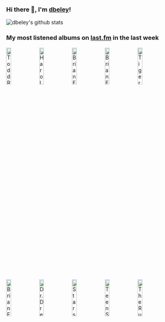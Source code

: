 ### Hi there 👋, I'm [dbeley](https://dbeley.ovh/en)!

![dbeley's github stats](https://github-readme-stats.vercel.app/api?username=dbeley)

### My most listened albums on [last.fm](https://www.last.fm/user/d_beley) in the last week

[<img src='https://lastfm.freetls.fastly.net/i/u/300x300/58a0b35dae94252478938e42d6afbc94.jpg' width='16%' height='16%' alt='Todd Rundgren - A Wizard, A True Star'>](https://www.last.fm/music/todd%2brundgren/a%2bwizard%252c%2ba%2btrue%2bstar)&nbsp;
[<img src='https://lastfm.freetls.fastly.net/i/u/300x300/99673877e7c144d4af973b49b0cbda59.png' width='16%' height='16%' alt='Harold Budd/Brian Eno - Ambient 2: The Plateaux of Mirror'>](https://www.last.fm/music/harold%2bbudd%252fbrian%2beno/ambient%2b2%253a%2bthe%2bplateaux%2bof%2bmirror)&nbsp;
[<img src='https://lastfm.freetls.fastly.net/i/u/300x300/918055ba2eb81528f93a8924dbab88f8.jpg' width='16%' height='16%' alt='Brian Eno - Another Green World'>](https://www.last.fm/music/brian%2beno/another%2bgreen%2bworld)&nbsp;
[<img src='https://lastfm.freetls.fastly.net/i/u/300x300/e89c8997eb8cc31f6b4c5cdddead3419.png' width='16%' height='16%' alt='Brian Eno - Here Come the Warm Jets'>](https://www.last.fm/music/brian%2beno/here%2bcome%2bthe%2bwarm%2bjets)&nbsp;
[<img src='https://lastfm.freetls.fastly.net/i/u/300x300/87ae47a40ab86440b84423ff26f578e3.jpg' width='16%' height='16%' alt='Tigers Jaw - Tigers Jaw'>](https://www.last.fm/music/tigers%2bjaw/tigers%2bjaw)&nbsp;
<br>
[<img src='https://lastfm.freetls.fastly.net/i/u/300x300/e6c9498cd329bd1a80f940c0fe0ba55c.jpg' width='16%' height='16%' alt='Brian Eno - Taking Tiger Mountain (By Strategy)'>](https://www.last.fm/music/brian%2beno/taking%2btiger%2bmountain%2b%2528by%2bstrategy%2529)&nbsp;
[<img src='https://lastfm.freetls.fastly.net/i/u/300x300/6d49060026f44d69cd67a7cffa6e3092.png' width='16%' height='16%' alt='Dr. Dre - The Chronic'>](https://www.last.fm/music/dr.%2bdre/the%2bchronic)&nbsp;
[<img src='https://lastfm.freetls.fastly.net/i/u/300x300/3e6ab6c1cfc6486d9638bee94db1aac4.png' width='16%' height='16%' alt='Stars of the Lid - and Their Refinement of the Decline'>](https://www.last.fm/music/stars%2bof%2bthe%2blid/and%2btheir%2brefinement%2bof%2bthe%2bdecline)&nbsp;
[<img src='https://lastfm.freetls.fastly.net/i/u/300x300/618dcac43d55e71eba5fd3b6e4c1db3c.jpg' width='16%' height='16%' alt='Teen Suicide - dc snuff film / waste yrself'>](https://www.last.fm/music/teen%2bsuicide/dc%2bsnuff%2bfilm%2b%252f%2bwaste%2byrself)&nbsp;
[<img src='https://lastfm.freetls.fastly.net/i/u/300x300/333cf35f8b8d4784ae94a1938a630606.jpg' width='16%' height='16%' alt='The Rutles - The Rutles'>](https://www.last.fm/music/the%2brutles/the%2brutles)&nbsp;
<br>
